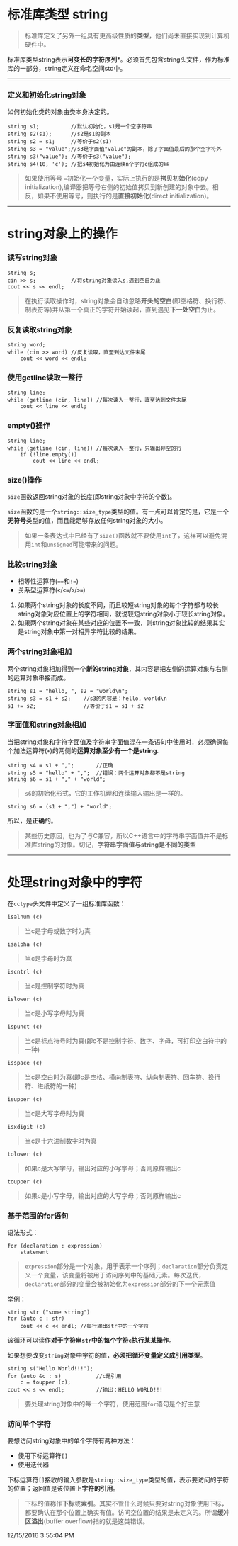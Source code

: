 # 标准库类型 string #

> 标准库定义了另外一组具有更高级性质的**类型**，他们尚未直接实现到计算机硬件中。

标准库类型string表示**可变长的字符序列***。必须首先包含string头文件，作为标准库的一部分，string定义在命名空间std中。

----------
### 定义和初始化string对象 ###

如何初始化类的对象由类本身决定的。

	string s1; 			//默认初始化，s1是一个空字符串
	string s2(s1);		//s2是s1的副本
	string s2 = s1;		//等价于s2(s1)
	string s3 = "value";//s3是字面值"value"的副本，除了字面值最后的那个空字符外
	string s3("value");	//等价于s3("value");
	string s4(10, 'c'); //把s4初始化为由连续n个字符c组成的串

> 如果使用等号 `=`初始化一个变量，实际上执行的是**拷贝初始化**(copy initialization),编译器把等号右侧的初始值拷贝到新创建的对象中去。相反，如果不使用等号，则执行的是**直接初始化**(direct initialization)。


----------

# string对象上的操作 #

### 读写string对象 ###

	string s;
	cin >> s;			//将string对象读入s,遇到空白为止
	cout << s << endl;

> 在执行读取操作时，string对象会自动忽略**开头的空白**(即空格符、换行符、制表符等)并从第一个真正的字符开始读起，直到遇见**下一处空白**为止。

### 反复读取string对象 ###

	string word;
	while (cin >> word)	//反复读取，直至到达文件末尾
		cout << word << endl;

### 使用getline读取一整行 ###

	string line;
	while (getline (cin, line))	//每次读入一整行，直至达到文件末尾
		cout << line << endl;

### empty()操作 ###

	string line;
	while (getline (cin, line))	//每次读入一整行，只输出非空的行
		if (!line.empty())
			cout << line << endl;

### size()操作 ###

`size`函数返回string对象的长度(即string对象中字符的个数)。

`size`函数的是一个`string::size_type`类型的值。有一点可以肯定的是，它是一个**无符号**类型的值，而且能足够存放任何string对象的大小。

> 如果一条表达式中已经有了`size()`函数就不要使用`int`了，这样可以避免混用`int`和`unsigned`可能带来的问题。

### 比较string对象 ###

- 相等性运算符(`==`和`!=`)
- 关系型运算符(`<`/`<=`/`>`/`>=`)
>  
1. 如果两个string对象的长度不同，而且较短string对象的每个字符都与较长string对象对应位置上的字符相同，就说较短string对象小于较长string对象。
2. 如果两个string对象在某些对应的位置不一致，则string对象比较的结果其实是string对象中第一对相异字符比较的结果。

### 两个string对象相加 ###
两个string对象相加得到一个**新的string对象**，其内容是把左侧的运算对象与右侧的运算对象串接而成。
	
	string s1 = "hello, ", s2 = "world\n";
	string s3 = s1 + s2;	//s3的内容是：hello, world\n
	s1 += s2;				//等价于s1 = s1 + s2

### 字面值和string对象相加 ###
当把string对象和字符字面值及字符串字面值混在一条语句中使用时，必须确保每个加法运算符(`+`)的两侧的**运算对象至少有一个是string**.

	string s4 = s1 + ",";		//正确
	string s5 = "hello" + ",";	//错误：两个运算对象都不是string
	string s6 = s1 + "," + "world";

> `s6`的初始化形式，它的工作机理和连续输入输出是一样的。

	string s6 = (s1 + ",") + "world";
所以，是**正确**的。

> 某些历史原因，也为了与C兼容，所以C++语言中的字符串字面值并不是标准库string的对象。切记，**字符串字面值与string是不同的类型**



----------

# 处理string对象中的字符 #

在`cctype`头文件中定义了一组标准库函数：

	isalnum (c)
> 当c是字母或数字时为真

	isalpha (c)
> 当c是字母时为真

	iscntrl (c)
> 当c是控制字符时为真

	islower (c)
> 当c是小写字母时为真

	ispunct (c)
> 当c是标点符号时为真(即c不是控制字符、数字、字母，可打印空白符中的一种)

	isspace (c)
>  当c是空白时为真(即c是空格、横向制表符、纵向制表符、回车符、换行符、进纸符的一种)

	isupper (c)
> 当c是大写字母时为真

	isxdigit (c)
> 当c是十六进制数字时为真

	tolower (c)
> 如果c是大写字母，输出对应的小写字母；否则原样输出c

	toupper (c)
> 如果c是小写字母，输出对应的大写字母；否则原样输出c

### 基于范围的for语句 ###
语法形式：
	
	for (declaration : expression)
		statement
> `expression`部分是一个对象，用于表示一个序列；`declaration`部分负责定义一个变量，该变量将被用于访问序列中的基础元素。每次迭代，`declaration`部分的变量会被初始化为`expression`部分的下一个元素值

举例：
	
	string str ("some string")
	for (auto c : str)
		cout << c << endl; //每行输出str中的一个字符
该循环可以读作**对于字符串`str`中的每个字符`c`执行某某操作**。

如果想要改变`string`对象中字符的值，**必须把循环变量定义成引用类型**。

	string s("Hello World!!!");
	for (auto &c : s)			//c是引用
		c = toupper (c);
	cout << s << endl;			//输出：HELLO WORLD!!!

> 要处理string对象中的每一个字符，使用范围`for`语句是个好主意

### 访问单个字符 ###
要想访问string对象中的单个字符有两种方法：

- 使用下标运算符`[]`
- 使用迭代器

下标运算符`[]`接收的输入参数是`string::size_type`类型的值，表示要访问的字符的位置；返回值是该位置上**字符的引用**。

> 下标的值称作**下标**或**索引**。其实不管什么时候只要对string对象使用下标，都要确认在那个位置上确实有值。访问空位置的结果是未定义的。所谓**缓冲区溢出**(buffer overflow)指的就是这类错误。

12/15/2016 3:55:04 PM 